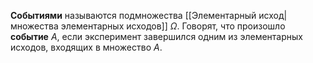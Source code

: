 **Событиями** называются подмножества [[Элементарный исход|множества элементарных исходов]] $\Omega$. Говорят, что произошло **событие** $A$, если эксперимент завершился одним из элементарных исходов, входящих в множество $A.$
